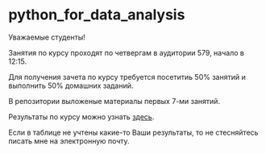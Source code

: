 # python_for_data_analysis

Уважаемые студенты!

Занятия по курсу проходят по четвергам в аудитории 579, начало в 12:15.

Для получения зачета по курсу требуется посетитиь 50% занятий и выполнить 50% домашних заданий.

В репозитории выложеные материалы первых 7-ми занятий.

Результаты по курсу можно узнать [здесь](https://docs.google.com/spreadsheets/d/1p40azQGw5kzSieZXljGrxZFoY3ParG5z98GaDucUBt4/edit?usp=sharing).

Если в таблице не учтены какие-то Ваши результаты, то не стесняйтесь писать мне на электронную почту.